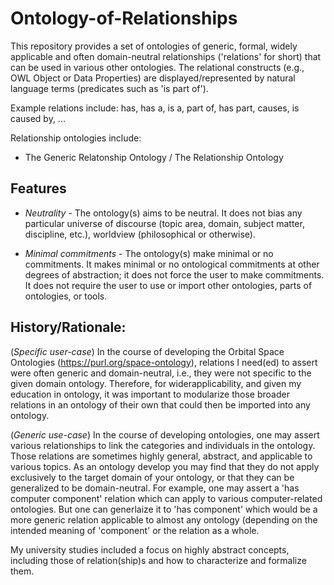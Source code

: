 # Ontology-of-Relationships

This repository provides a set of ontologies of generic, formal, widely applicable and often domain-neutral relationships ('relations' for short) that can be used in various other ontologies. The relational constructs (e.g., OWL Object or Data Properties) are displayed/represented by natural language terms (predicates such as 'is part of').

Example relations include: has, has a, is a, part of, has part, causes, is caused by, ...

Relationship ontologies include:

- The Generic Relatonship Ontology / The Relationship Ontology

## Features 
- _Neutrality_ - The ontology(s) aims to be neutral. It does not bias any particular universe of discourse (topic area, domain, subject matter, discipline, etc.), worldview (philosophical or otherwise).

- _Minimal commitments_ - The ontology(s) make  minimal or no commitments. It makes minimal or no ontological commitments at other degrees of abstraction; it does not force the user to make commitments. It does not require the user to use or import other ontologies, parts of ontologies, or tools.

## History/Rationale: 
(_Specific user-case_) In the course of developing the Orbital Space Ontologies (https://purl.org/space-ontology), relations I need(ed) to assert were often generic and domain-neutral, i.e., they were not specific to the given domain ontology.
Therefore, for widerapplicability, and given my education in ontology, it was important to modularize those broader relations in an ontology of their own that could then be imported into any ontology.

(_Generic use-case_) In the course of developing ontologies, one may assert various relationships to link the categories and individuals in the ontology. Those relations are sometimes highly general, abstract, and applicable to various topics. As an ontology develop you may find that they do not apply exclusively to the target domain of your ontology, or that they can be generalized to be domain-neutral. For example, one may assert a 'has computer component' relation which can apply to various computer-related ontologies. But one can generlaize it to 'has component' which would be a more generic relation applicable to almost any ontology (depending on the intended meaning of 'component' or the relation as a whole. 

My university studies included a focus on highly abstract concepts, including those of relation(ship)s and how to characterize and formalize them.
